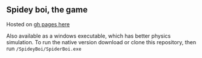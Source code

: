 ## Spidey boi, the game

Hosted on [gh pages here](https://dsmiller95.github.io/Spideyboi/)

Also available as a windows executable, which has better physics simulation. To run the native version download or clone this repository, then run `/SpideyBoi/SpiderBoi.exe`
